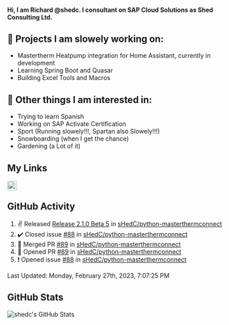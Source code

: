 #### Hi, I am Richard @shedc. I consultant on SAP Cloud Solutions as Shed Consulting Ltd.

## 👋 Projects I am slowely working on:
- Mastertherm Heatpump integration for Home Assistant, currently in development
- Learning Spring Boot and Quasar
- Building Excel Tools and Macros

## 👀 Other things I am interested in:
- Trying to learn Spanish
- Working on SAP Activate Certification
- Sport (Running slowely!!!, Spartan also Slowely!!!)
- Snowboarding (when I get the chance)
- Gardening (a Lot of it)

## My Links
[<img align="left" alt="shedc | LinkedIn" width="22px" src="https://cdn.jsdelivr.net/npm/simple-icons@v3/icons/linkedin.svg" />][linkedin]

<br/>

## GitHub Activity
<!--RECENT_ACTIVITY:start-->
1. ✌️ Released [Release 2.1.0 Beta 5](https://github.com/sHedC/python-masterthermconnect/releases/tag/2.1.0-b5) in [sHedC/python-masterthermconnect](https://github.com/sHedC/python-masterthermconnect)
2. ✔️ Closed issue [#88](https://github.com/sHedC/python-masterthermconnect/issues/88) in [sHedC/python-masterthermconnect](https://github.com/sHedC/python-masterthermconnect)
3. 🎉 Merged PR [#89](https://github.com/sHedC/python-masterthermconnect/pull/89) in [sHedC/python-masterthermconnect](https://github.com/sHedC/python-masterthermconnect)
4. 💪 Opened PR [#89](https://github.com/sHedC/python-masterthermconnect/pull/89) in [sHedC/python-masterthermconnect](https://github.com/sHedC/python-masterthermconnect)
5. ❗️ Opened issue [#88](https://github.com/sHedC/python-masterthermconnect/issues/88) in [sHedC/python-masterthermconnect](https://github.com/sHedC/python-masterthermconnect)
<!--RECENT_ACTIVITY:end-->
<!--RECENT_ACTIVITY:last_update-->
Last Updated: Monday, February 27th, 2023, 7:07:25 PM
<!--RECENT_ACTIVITY:last_update_end-->

## GitHub Stats
<img align="left" alt="shedc's GitHub Stats" src="https://github-readme-stats.vercel.app/api?username=shedc&show_icons=true&hide_title=true" />

[linkedin]: https://www.linkedin.com/in/richard-holmes-3314251/

